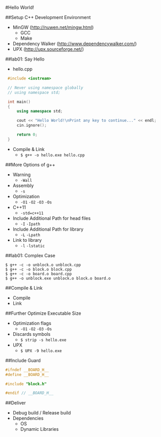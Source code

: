 #Hello World!

##Setup C++ Development Environment
 - MinGW (http://nuwen.net/mingw.html)
   - GCC
   - Make
 - Dependency Walker (http://www.dependencywalker.com/)
 - UPX (http://upx.sourceforge.net/)

##lab01: Say Hello
 - hello.cpp
```c++
 #include <iostream>

 // Never using namespace globally
 // using namespace std;

 int main()
 {
     using namespace std;

     cout << "Hello World!\nPrint any key to continue..." << endl;
     cin.ignore();

     return 0;
 }
```
 - Compile & Link
   - `$ g++ -o hello.exe hello.cpp`

##More Options of g++
 - Warning
   - `-Wall`
 - Assembly
   - `-s`
 - Optimization
   - `-O1` `-O2` `-O3` `-Os`
 - C++11
   - `-std=c++11`
 - Include Additional Path for head files
   - `-I` `-Ipath`
 - Include Additional Path for library
   - `-L` `-Lpath`
 - Link to library
   - `-l` `-lstatic`

##lab01: Complex Case
```
$ g++ -c -o unblock.o unblock.cpp
$ g++ -c -o block.o block.cpp
$ g++ -c -o board.o board.cpp
$ g++ -o unblock.exe unblock.o block.o board.o
```

##Compile & Link
 - Compile
 - Link

##Further Optimize Executable Size
 - Optimization flags
   - `-O1` `-O2` `-O3` `-Os`
 - Discards symbols
   - `$ strip -s hello.exe`
 - UPX
   - `$ UPX -9 hello.exe`

##Include Guard
```c++
#ifndef __BOARD_H__
#define __BOARD_H__

#include "block.h"

#endif // __BOARD_H__

```

##Deliver
- Debug build / Release build
- Dependencies
  - OS
  - Dynamic Libraries

